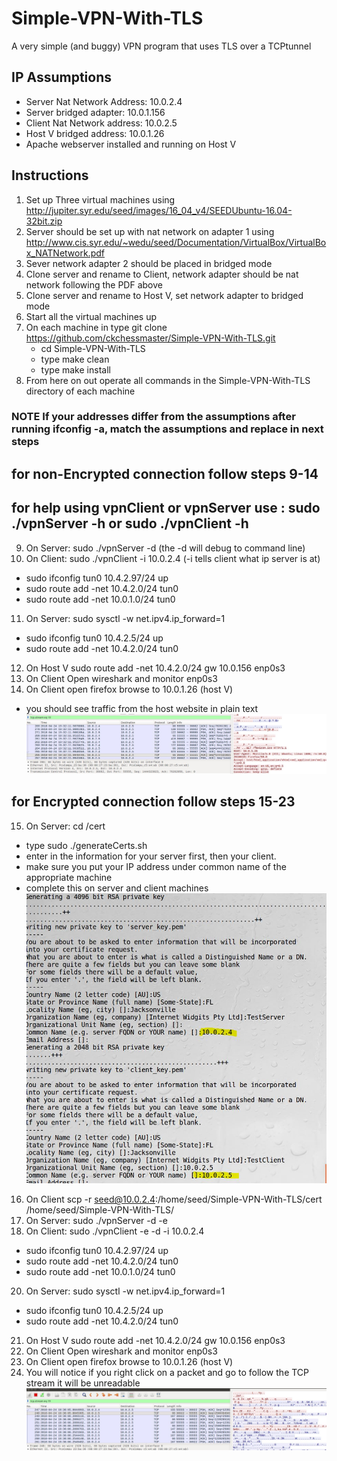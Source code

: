 # Simple-VPN-With-TLS
A very simple (and buggy) VPN program that uses TLS over a TCPtunnel

## IP Assumptions
* Server Nat Network Address:     10.0.2.4
* Server bridged adapter:         10.0.1.156
* Client Nat Network address:     10.0.2.5
* Host V bridged address:         10.0.1.26
* Apache webserver installed and running on Host V


## Instructions

1. Set up Three virtual machines using http://jupiter.syr.edu/seed/images/16_04_v4/SEEDUbuntu-16.04-32bit.zip
2. Server should be set up with nat network on adapter 1 using http://www.cis.syr.edu/~wedu/seed/Documentation/VirtualBox/VirtualBox_NATNetwork.pdf
3. Sever  network adapter 2 should be placed in bridged mode
4. Clone server and rename to Client, network adapter should be nat network following the PDF above
5. Clone server and rename to Host V, set network adapter to bridged mode
6. Start all the virtual machines up
7. On each machine in type git clone https://github.com/ckchessmaster/Simple-VPN-With-TLS.git
    * cd Simple-VPN-With-TLS
    * type make clean
    * type make install
8. From here on out operate all commands in the  Simple-VPN-With-TLS directory of each machine

### NOTE If your addresses differ from the assumptions after running ifconfig -a, match the assumptions and replace in next steps

## for non-Encrypted connection follow steps 9-14
## for help using vpnClient or vpnServer use : sudo ./vpnServer -h  or sudo ./vpnClient -h

9.  On Server:  sudo ./vpnServer -d  (the -d will debug to command line)
10. On Client:  sudo ./vpnClient -i 10.0.2.4 (-i tells client what ip server is at)
* sudo ifconfig tun0 10.4.2.97/24 up
* sudo route add -net 10.4.2.0/24 tun0
* sudo route add -net 10.0.1.0/24 tun0
11. On Server:  sudo sysctl -w net.ipv4.ip_forward=1
* sudo ifconfig tun0 10.4.2.5/24 up
* sudo route add -net 10.4.2.0/24 tun0
12. On Host V   sudo route add -net 10.4.2.0/24 gw 10.0.156 enp0s3
13. On Client   Open wireshark and monitor enp0s3
14. On Client   open firefox browse to 10.0.1.26 (host V)
* you should see traffic from the host website in plain text
![Alt text](/pthtml.JPG?raw=true "Results from Client clear Host V")

## for Encrypted connection follow steps 15-23
15. On Server: cd /cert
* type sudo ./generateCerts.sh
* enter in the information for your server first, then your client.
* make sure you put your IP address under common name of the appropriate machine
* complete this on server and client machines
![Alt text](/certs.JPG?raw=true "Creating the certs")
16. On Client   scp -r seed@10.0.2.4:/home/seed/Simple-VPN-With-TLS/cert /home/seed/Simple-VPN-With-TLS/
18. On Server:  sudo ./vpnServer -d -e
19. On Client:  sudo ./vpnClient -e -d -i 10.0.2.4
* sudo ifconfig tun0 10.4.2.97/24 up
* sudo route add -net 10.4.2.0/24 tun0
* sudo route add -net 10.0.1.0/24 tun0
20. On Server:  sudo sysctl -w net.ipv4.ip_forward=1
* sudo ifconfig tun0 10.4.2.5/24 up
* sudo route add -net 10.4.2.0/24 tun0
21. On Host V   sudo route add -net 10.4.2.0/24 gw 10.0.156 enp0s3
22. On Client   Open wireshark and monitor enp0s3
22. On Client   open firefox browse to  10.0.1.26 (host V)
23. You will notice if you right click on a packet and go to follow the TCP stream it will be unreadable
![Alt text](/encryptedhtml.JPG?raw=true "Encrypted html")
